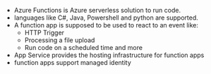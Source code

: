 - Azure Functions is Azure serverless solution to run code.
- languages like C#, Java, Powershell and python are supported.
- A function app is supposed to be used to react to an event like:
	- HTTP Trigger
	- Processing a file upload
	- Run code on a scheduled time and more
- App Service provides the hosting infrastructure for function apps
- function apps support managed identity
